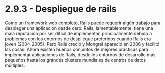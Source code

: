 # 2.9.3 - Despliegue de rails

Como un framework web completo, Rails puede requerir algún trabajo para desplegar una aplicación desde cero. Rails, lamentablemente, tiene una mala reputación por ser difícil de implementar, principalmente debido a problemas con los entornos de despliegue preferidos cuando Rails era joven \(2004-2005\). Pero Rails creció y Mongrel apareció en 2006 y facilitó las cosas. Ahora existen buenos conjuntos de mejores prácticas para implementar aplicaciones de Rails, desde los entornos de desarrollo más pequeños hasta los grandes clusters mundiales de centros de datos múltiples.



